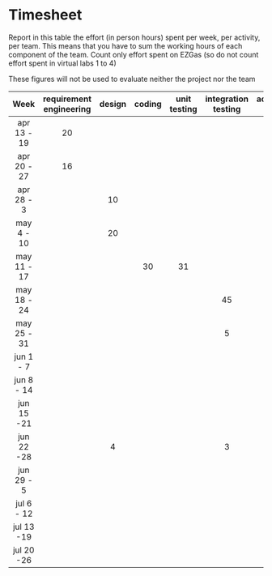 # Timesheet

Report in this table the effort (in person hours) spent per week, per activity, per team. 
This means that you have to sum the working hours of each component of the team.
Count only effort spent on EZGas (so do not count effort spent in virtual labs 1 to 4)

These figures will not be used to evaluate neither the project nor the team

| Week | requirement engineering | design | coding | unit testing | integration testing | acceptance testing | management | git maven |
|:----------:|:--------:|:-----------:|:-----------:|:----------:|:------------:|:---------------:|:-------------:|:--------------:|
| apr 13 - 19|20|  |  |  |  |  | 1 |  | 
| apr 20 - 27|16|  |  |  |  |  | 2 |  | 
| apr 28 - 3 |  |10|  |  |  |  | 1 |  | 
| may 4 - 10 |  |20|  |  |  |  | 1 | | 
| may 11 - 17|  |  |30|31|  |  | 30min |  | 
| may 18 - 24|  |  |  |  | 45 |  | 30min |  | 
| may 25 - 31|  |  |  |  | 5 | 10 | 30min |  | 
| jun 1 -  7 |  |  |  |  |  |  12| 30min |  | 
| jun 8 - 14 |  |  |  |  |  |  | 15min |  | 
| jun 15 -21 |  |  |  |  |  |  | 15min |  | 
| jun 22 -28 |  | 4 |  |  | 3 |  | 15min |  | 
| jun 29 - 5 |  |  |  |  |  |  |  |  | 
| jul 6 - 12 |  |  |  |  |  |  |  |  | 
| jul 13 -19 |  |  |  |  |  |  |  |  | 
| jul 20 -26 |  |  |  |  |  |  |  |  | 

